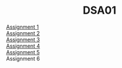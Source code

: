<h1 align="center"> DSA01 </h1>


[Assignment 1](https://github.com/saha-indranil/DSA01/blob/main/Questions/README1.md)
<br>
[Assignment 2](https://github.com/saha-indranil/DSA01/blob/main/Questions/README2.md)
<br>
[Assignment 3](https://github.com/saha-indranil/DSA01/blob/main/Questions/README3.md)
<br>
[Assignment 4](https://github.com/saha-indranil/DSA01/blob/main/Questions/README4.md)
<br>
[Assignment 5](https://github.com/saha-indranil/DSA01/blob/main/Questions/README5.md)
<br>
Assignment 6